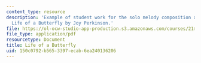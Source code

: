 ```yaml
---
content_type: resource
description: 'Example of student work for the solo melody composition assignment:
  Life of a Butterfly by Joy Perkinson.'
file: https://ol-ocw-studio-app-production.s3.amazonaws.com/courses/21m-351-music-composition-fall-2008/150c0792b5653397ecab6ea240136206_perkinsn_butrfly.pdf
file_type: application/pdf
resourcetype: Document
title: Life of a Butterfly
uid: 150c0792-b565-3397-ecab-6ea240136206
---
```

